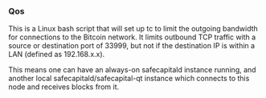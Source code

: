 ### Qos ###

This is a Linux bash script that will set up tc to limit the outgoing bandwidth for connections to the Bitcoin network. It limits outbound TCP traffic with a source or destination port of 33999, but not if the destination IP is within a LAN (defined as 192.168.x.x).

This means one can have an always-on safecapitald instance running, and another local safecapitald/safecapital-qt instance which connects to this node and receives blocks from it.
